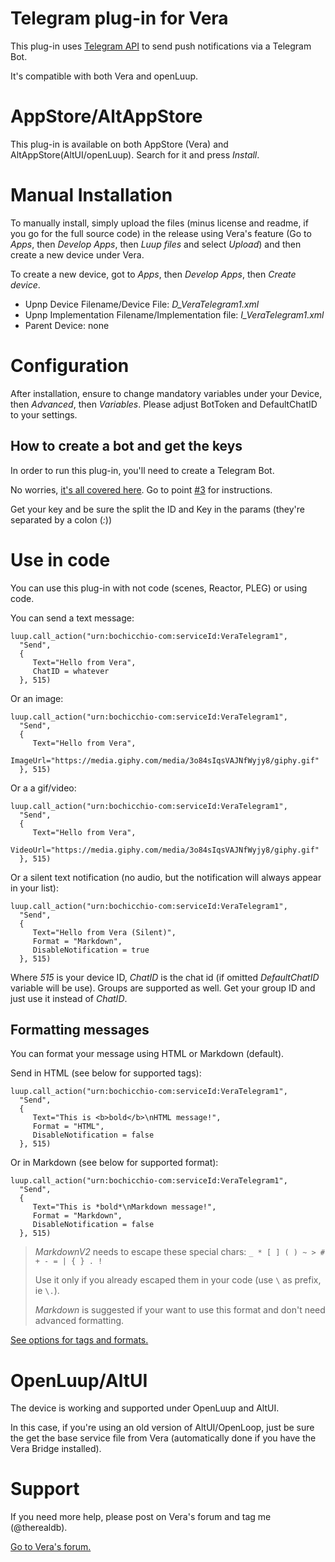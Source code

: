 # Telegram plug-in for Vera
This plug-in uses [Telegram API](https://core.telegram.org/bots/api) to send push notifications via a Telegram Bot.

It's compatible with both Vera and openLuup.

# AppStore/AltAppStore
This plug-in is available on both AppStore (Vera) and AltAppStore(AltUI/openLuup). Search for it and press *Install*.

# Manual Installation
To manually install, simply upload the files (minus license and readme, if you go for the full source code) in the release using Vera's feature (Go to *Apps*, then *Develop Apps*, then *Luup files* and select *Upload*) and then create a new device under Vera.

To create a new device, got to *Apps*, then *Develop Apps*, then *Create device*.

- Upnp Device Filename/Device File: *D_VeraTelegram1.xml*
- Upnp Implementation Filename/Implementation file: *I_VeraTelegram1.xml*
- Parent Device: none

# Configuration
After installation, ensure to change mandatory variables under your Device, then *Advanced*, then *Variables*.
Please adjust BotToken and DefaultChatID to your settings.

## How to create a bot and get the keys
In order to run this plug-in, you'll need to create a Telegram Bot.

No worries, [it's all covered here](https://core.telegram.org/bots). Go to point [#3]([https://core.telegram.org/bots#3-how-do-i-create-a-bot) for instructions.

Get your key and be sure the split the ID and Key in the params (they're separated by a colon (*:*))

# Use in code
You can use this plug-in with not code (scenes, Reactor, PLEG) or using code.

You can send a text message:

```
luup.call_action("urn:bochicchio-com:serviceId:VeraTelegram1", 
  "Send",
  {
     Text="Hello from Vera", 
     ChatID = whatever
  }, 515)
```

Or an image:

```
luup.call_action("urn:bochicchio-com:serviceId:VeraTelegram1", 
  "Send",
  {
     Text="Hello from Vera",
     ImageUrl="https://media.giphy.com/media/3o84sIqsVAJNfWyjy8/giphy.gif"
  }, 515)
```


Or a a gif/video:

```
luup.call_action("urn:bochicchio-com:serviceId:VeraTelegram1", 
  "Send",
  {
     Text="Hello from Vera", 
     VideoUrl="https://media.giphy.com/media/3o84sIqsVAJNfWyjy8/giphy.gif"
  }, 515)
```

Or a silent text notification (no audio, but the notification will always appear in your list):

```
luup.call_action("urn:bochicchio-com:serviceId:VeraTelegram1", 
  "Send",
  {
     Text="Hello from Vera (Silent)",
     Format = "Markdown",
     DisableNotification = true
  }, 515)
```

Where *515* is your device ID, *ChatID* is the chat id (if omitted *DefaultChatID* variable will be use).
Groups are supported as well. Get your group ID and just use it instead of *ChatID*.

## Formatting messages

You can format your message using HTML or Markdown (default).

Send in HTML (see below for supported tags):

```
luup.call_action("urn:bochicchio-com:serviceId:VeraTelegram1", 
  "Send",
  {
     Text="This is <b>bold</b>\nHTML message!",
     Format = "HTML",
     DisableNotification = false
  }, 515)
```

Or in Markdown (see below for supported format):

```
luup.call_action("urn:bochicchio-com:serviceId:VeraTelegram1", 
  "Send",
  {
     Text="This is *bold*\nMarkdown message!",
     Format = "Markdown",
     DisableNotification = false
  }, 515)
```

> *MarkdownV2* needs to escape these special chars: `_ * [ ] ( ) ~ > # + - = | { } . !	`
>
> Use it only if you already escaped them in your code (use `\` as prefix, ie `\.`).
> 
> *Markdown* is suggested if your want to use this format and don't need advanced formatting.

[See options for tags and formats.](https://core.telegram.org/bots/api#formatting-options)

# OpenLuup/AltUI
The device is working and supported under OpenLuup and AltUI.

In this case, if you're using an old version of AltUI/OpenLoop, just be sure the get the base service file from Vera (automatically done if you have the Vera Bridge installed).

# Support
If you need more help, please post on Vera's forum and tag me (@therealdb).


[Go to Vera's forum.](https://community.getvera.com/t/telegram-plug-in-to-send-text-images-and-video-notifications/215219)